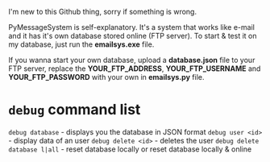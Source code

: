 
I'm new to this Github thing, sorry if something is wrong.

PyMessageSystem is self-explanatory. 
It's a system that works like e-mail and it has it's own database stored online (FTP server).
To start & test it on my database, just run the **emailsys.exe** file.

If you wanna start your own database, upload a **database.json** file to your FTP server, replace the **YOUR_FTP_ADDRESS**, **YOUR_FTP_USERNAME** and **YOUR_FTP_PASSWORD** with your own in **emailsys.py** file.

# `debug` command list
`debug database` - displays you the database in JSON format
`debug user <id>` - display data of an user
`debug delete <id>` - deletes the user
`debug delete database l|all` - reset database locally or reset database locally & online
